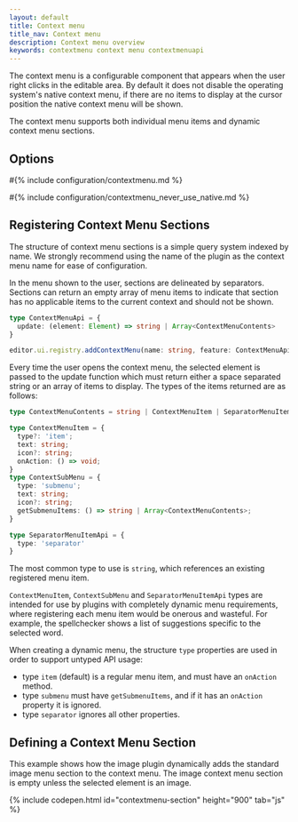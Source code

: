 ```yaml
---
layout: default
title: Context menu
title_nav: Context menu
description: Context menu overview
keywords: contextmenu context menu contextmenuapi
---
```


The context menu is a configurable component that appears when the user right clicks in the editable area. By default it does not disable the operating system's native context menu, if there are no items to display at the cursor position the native context menu will be shown.

The context menu supports both individual menu items and dynamic context menu sections.

## Options

#{% include configuration/contextmenu.md %}

#{% include configuration/contextmenu_never_use_native.md %}

## Registering Context Menu Sections

The structure of context menu sections is a simple query system indexed by name. We strongly recommend using the name of the plugin as the context menu name for ease of configuration.

In the menu shown to the user, sections are delineated by separators. Sections can return an empty array of menu items to indicate that section has no applicable items to the current context and should not be shown.

```typescript
type ContextMenuApi = {
  update: (element: Element) => string | Array<ContextMenuContents>
}

editor.ui.registry.addContextMenu(name: string, feature: ContextMenuApi);
```

Every time the user opens the context menu, the selected element is passed to the update function which must return either a space separated string or an array of items to display. The types of the items returned are as follows:

```typescript
type ContextMenuContents = string | ContextMenuItem | SeparatorMenuItemApi | ContextSubMenu

type ContextMenuItem = {
  type?: 'item';
  text: string;
  icon?: string;
  onAction: () => void;
}
type ContextSubMenu = {
  type: 'submenu';
  text: string;
  icon?: string;
  getSubmenuItems: () => string | Array<ContextMenuContents>;
}

type SeparatorMenuItemApi = {
  type: 'separator'
}
```

The most common type to use is `string`, which references an existing registered menu item.

`ContextMenuItem`, `ContextSubMenu` and `SeparatorMenuItemApi` types are intended for use by plugins with completely dynamic menu requirements, where registering each menu item would be onerous and wasteful. For example, the spellchecker shows a list of suggestions specific to the selected word.

When creating a dynamic menu, the structure `type` properties are used in order to support untyped API usage:

* type `item` (default) is a regular menu item, and must have an `onAction` method.
* type `submenu` must have `getSubmenuItems`, and if it has an `onAction` property it is ignored.
* type `separator` ignores all other properties.

<!--- ## Example Usage

This example creates a menu with a mixture of dynamic and static menu items. While `link` is the name of both a context menu section and a menu item, context menu sections take preference (the link context menu is dynamic based on the cursor position).

The other item names are all menu items and will appear on the context menu regardless of cursor position. A separator is used to distinguish the table edit features from the table insert feature. As `link` is a context menu section, a separator will automatically be inserted after it so it is not necessary to specify one in the configuration.

```js
tinymce.init({
  selector: "textarea",
  contextmenu: "link bold italic inserttable | cell row column deletetable"
});
``` 
--->

## Defining a Context Menu Section

This example shows how the image plugin dynamically adds the standard image menu section to the context menu. The image context menu section is empty unless the selected element is an image.

{% include codepen.html id="contextmenu-section" height="900" tab="js" %}


